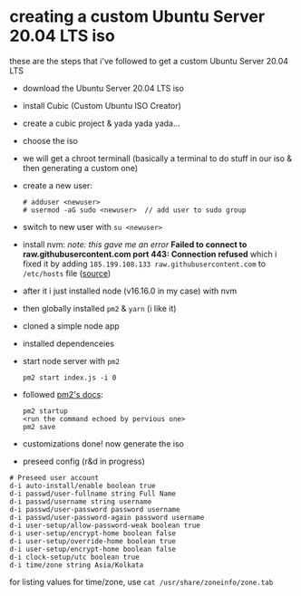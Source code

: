 # creating a custom Ubuntu Server 20.04 LTS iso

these are the steps that i've followed to get a custom Ubuntu Server 20.04 LTS

- download the Ubuntu Server 20.04 LTS iso
- install Cubic (Custom Ubuntu ISO Creator)
- create a cubic project & yada yada yada...
- choose the iso
- we will get a chroot terminall (basically a terminal to do stuff in our iso & then generating a custom one)
- create a new user:
  ```
  # adduser <newuser>
  # usermod -aG sudo <newuser>  // add user to sudo group
  ```
- switch to new user with `su <newuser>`
- install nvm:
  _note: this gave me an error_ **Failed to connect to raw.githubusercontent.com port 443: Connection refused**
  which i fixed it by adding `185.199.108.133 raw.githubusercontent.com` to `/etc/hosts` file ([source](https://www.debugpoint.com/failed-connect-raw-githubusercontent-com-port-443/#:~:text=Fix%201%3A%20Updating%20the%20%2Fetc%2Fhosts%20file%20in%20Linux,-If%20you%20are&text=Open%20the%20%2Fetc%2Fhosts%20file.&text=Then%20at%20the%20end%20of%20this%20file%2C%20add%20the%20IP%20address.&text=Save%20and%20close%20the%20file,again%2C%20and%20it%20should%20work.))
- after it i just installed node (v16.16.0 in my case) with nvm
- then globally installed `pm2` & `yarn` (i like it)
- cloned a simple node app
- installed dependenceies
- start node server with `pm2`
  ```
  pm2 start index.js -i 0
  ```
- followed [pm2's docs](https://pm2.keymetrics.io/docs/usage/startup/):
  ```
  pm2 startup
  <run the command echoed by pervious one>
  pm2 save
  ```
- customizations done! now generate the iso

- preseed config (r&d in progress)
```
# Preseed user account
d-i auto-install/enable boolean true
d-i passwd/user-fullname string Full Name
d-i passwd/username string username
d-i passwd/user-password password username
d-i passwd/user-password-again password username
d-i user-setup/allow-password-weak boolean true
d-i user-setup/encrypt-home boolean false
d-i user-setup/override-home boolean true
d-i user-setup/encrypt-home boolean false
d-i clock-setup/utc boolean true
d-i time/zone string Asia/Kolkata
```

for listing values for time/zone, use `cat /usr/share/zoneinfo/zone.tab`
